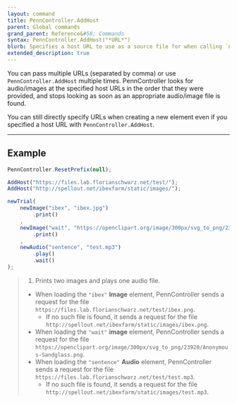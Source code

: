```yaml
---
layout: command
title: PennController.AddHost
parent: Global commands
grand_parent: Reference&#58; Commands
syntax: PennController.AddHost("*URL*")
blurb: Specifies a host URL to use as a source file for when calling `newAudio`, `newVideo`, or `newImage`. URL must end with `"/"`.
extended_description: true
---
```


You can pass multiple URLs (separated by comma) or use `PennController.AddHost` multiple times. PennController looks for audio/images at the specified host URLs in the order that they were provided, and stops looking as soon as an appropriate audio/image file is found.

You can still directly specify URLs when creating a new element even if you specified a host URL with  `PennController.AddHost`.

---

## Example

```javascript
PennController.ResetPrefix(null);

AddHost("https://files.lab.florianschwarz.net/test/");
AddHost("http://spellout.net/ibexfarm/static/images/");

newTrial(
    newImage("ibex", "ibex.jpg")
        .print()
    ,
    newImage("wait", "https://openclipart.org/image/300px/svg_to_png/23920/Anonymous-Sandglass.png")
        .print()
    ,
    newAudio("sentence", "test.mp3")
        .play()
        .wait()
);
```
> 1. Prints two images and plays one audio file. 
>
> + When loading the `"ibex"` **Image** element, PennController sends a request for the file `https://files.lab.florianschwarz.net/test/ibex.png`. 
>    + If no such file is found, it sends a request for the file `http://spellout.net/ibexfarm/static/images/ibex.png`.
> + When loading the `"wait"` **image** element, PennController sends a request for the file `https://openclipart.org/image/300px/svg_to_png/23920/Anonymous-Sandglass.png`.
> + When loading the `"sentence"` **Audio** element, PennController sends a request for the file `https://files.lab.florianschwarz.net/test/test.mp3`. 
>    + If no such file is found, it sends a request for the file `http://spellout.net/ibexfarm/static/images/test.mp3`.